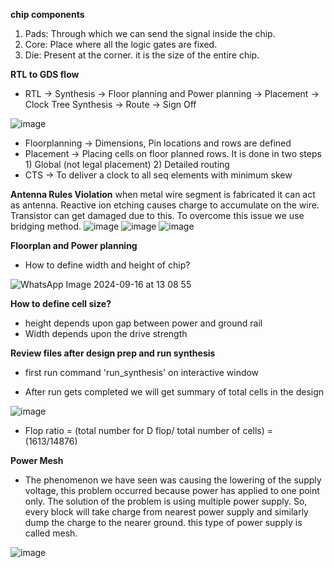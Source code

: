 **chip components**

1. Pads: Through which we can send the signal inside the chip.
2. Core: Place where all the logic gates are fixed.
3. Die: Present at the corner. it is the size of the entire chip.

**RTL to GDS flow**

- RTL -> Synthesis -> Floor planning and Power planning -> Placement -> Clock Tree Synthesis -> Route -> Sign Off

![image](https://github.com/user-attachments/assets/a1ca2826-6766-4e22-b891-77eb8acc6a95)

- Floorplanning -> Dimensions, Pin locations and rows are defined
- Placement -> Placing cells on floor planned rows. It is done in two steps 1) Global (not legal placement) 2) Detailed routing
- CTS -> To deliver a clock to all seq elements with minimum skew

**Antenna Rules Violation**
when metal wire segment is fabricated it can act as antenna. Reactive ion etching causes charge to accumulate on the wire. Transistor can get damaged due to this.
To overcome this issue we use bridging method.
![image](https://github.com/user-attachments/assets/81762328-3f72-4fe3-93b3-8905e2a1e8ea)
![image](https://github.com/user-attachments/assets/7a00b716-46ec-4371-b6c2-daeb51aca0a9)
![image](https://github.com/user-attachments/assets/4634fb3a-01ed-4c0f-b69f-052116238d06)

**Floorplan and Power planning**

- How to define width and height of chip?

![WhatsApp Image 2024-09-16 at 13 08 55](https://github.com/user-attachments/assets/a5342455-6b80-4b0c-91c3-4388e83a0389)

**How to define cell size?**

- height depends upon gap between power and ground rail
- Width depends upon the drive strength

**Review files after design prep and run synthesis**

- first run command 'run_synthesis' on interactive window

- After run gets completed we will get summary of total cells in the design 

![image](https://github.com/user-attachments/assets/a0776584-784a-4505-905c-bacd1c7ba713)

- Flop ratio = (total number for D flop/ total number of cells) = (1613/14876)

**Power Mesh**

- The phenomenon we have seen was causing the lowering of the supply voltage, this problem occurred because power has applied to one point only. The solution of the problem is using multiple power supply. So, every block will take charge from nearest power supply and similarly dump the charge to the nearer ground. this type of power supply is called mesh.

![image](https://github.com/user-attachments/assets/698aa86a-fc50-44f2-8dfc-e93123f40b71)


